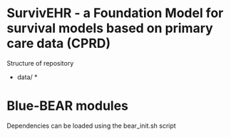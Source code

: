 # SurvivEHR - a Foundation Model for survival models based on primary care data (CPRD)

Structure of repository
* data/
  * 

# Blue-BEAR modules
Dependencies can be loaded using the bear_init.sh script
